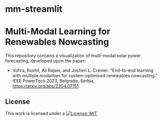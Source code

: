 # mm-streamlit
# Multi-Modal Learning for Renewables Nowcasting

This repository contains a visualization of multi-modal solar power forecasting, developed upon the paper:
* Vohra, Rushil, Ali Rajaei, and Jochen L. Cremer. "End-to-end learning with multiple modalities for system-optimised renewables nowcasting." IEEE PowerTech 2023, Belgrade, Serbia, https://arxiv.org/abs/2304.07151.

## License
This work is licensed under a [![License: MIT](https://img.shields.io/badge/License-MIT-yellow.svg)](https://opensource.org/licenses/MIT)
